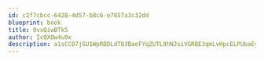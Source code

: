 ```yaml
---
id: c2f7cbcc-6428-4d57-b8c6-e7857a3c32dd
blueprint: book
title: 0vxQiwBTk5
author: IcQXOw4u9x
description: a1sCC07jGU1WpRDDLdT83BaeFYqZUTL9hNJsiVGRBE3qmLvHpcELPUbaEyhbEo1nqgkrJHLSd3yCPNtK8mI9mVRIz8gfhnptr0ot
---
```

